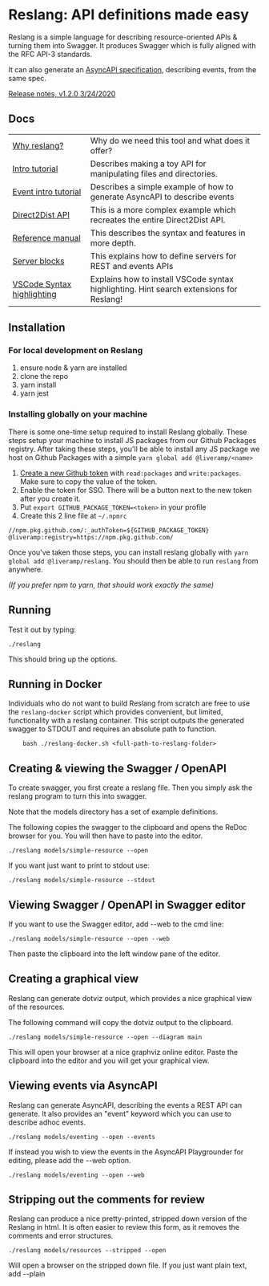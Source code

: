 # Reslang: API definitions made easy

Reslang is a simple language for describing resource-oriented APIs & turning them into Swagger. It produces Swagger which is fully aligned with the RFC API-3 standards.

It can also generate an [AsyncAPI specification](https://www.asyncapi.com/), describing events, from the same spec.

[Release notes, v1.2.0 3/24/2020](./docs/releases.md)

## Docs

|                                                      |                                                                                         |
| ---------------------------------------------------- | --------------------------------------------------------------------------------------- |
| [Why reslang?](./docs/why.md)                        | Why do we need this tool and what does it offer?                                        |
| [Intro tutorial](./docs/intro.md)                    | Describes making a toy API for manipulating files and directories.                      |
| [Event intro tutorial](./docs/intro-events.md)       | Describes a simple example of how to generate AsyncAPI to describe events               |
| [Direct2Dist API](./docs/direct2dist-explanation.md) | This is a more complex example which recreates the entire Direct2Dist API.              |
| [Reference manual](./docs/reference.md)              | This describes the syntax and features in more depth.                                   |
| [Server blocks](./docs/server-blocks.md)             | This explains how to define servers for REST and events APIs                            |
| [VSCode Syntax highlighting](./vscode/README.md)     | Explains how to install VSCode syntax highlighting. Hint search extensions for Reslang! |

## Installation

### For local development on Reslang

1. ensure node & yarn are installed
2. clone the repo
3. yarn install
4. yarn jest

### Installing globally on your machine

There is some one-time setup required to install Reslang globally. These steps setup your machine to install JS packages from our Github Packages registry. After taking these steps, you'll be able to install any JS package we host on Github Packages with a simple `yarn global add @liveramp/<name>`

1. [Create a new Github token](https://github.com/settings/tokens/new) with `read:packages` and `write:packages`. Make sure to copy the value of the token.
2. Enable the token for SSO. There will be a button next to the new token after you create it.
3. Put `export GITHUB_PACKAGE_TOKEN=<token>` in your profile
4. Create this 2 line file at `~/.npmrc`

```
//npm.pkg.github.com/:_authToken=${GITHUB_PACKAGE_TOKEN}
@liveramp:registry=https://npm.pkg.github.com/
```

Once you've taken those steps, you can install reslang globally with `yarn global add @liveramp/reslang`. You should then be able to run `reslang` from anywhere.

_(If you prefer npm to yarn, that should work exactly the same)_

## Running

Test it out by typing:

    ./reslang

This should bring up the options.

## Running in Docker

Individuals who do not want to build Reslang from scratch are free to use the `reslang-docker` script which provides convenient, but limited, functionality with a reslang container.
This script outputs the generated swagger to STDOUT and requires an absolute path to function.

```
    bash ./reslang-docker.sh <full-path-to-reslang-folder>
```

## Creating & viewing the Swagger / OpenAPI

To create swagger, you first create a reslang file. Then you simply ask the reslang program to turn this into swagger.

Note that the models directory has a set of example definitions.

The following copies the swagger to the clipboard and opens the ReDoc browser for you. You will then have to paste into the editor.

    ./reslang models/simple-resource --open

If you want just want to print to stdout use:

    ./reslang models/simple-resource --stdout

## Viewing Swagger / OpenAPI in Swagger editor

If you want to use the Swagger editor, add --web to the cmd line:

    ./reslang models/simple-resource --open --web

Then paste the clipboard into the left window pane of the editor.

## Creating a graphical view

Reslang can generate dotviz output, which provides a nice graphical view of the resources.

The following command will copy the dotviz output to the clipboard.

    ./reslang models/simple-resource --open --diagram main

This will open your browser at a nice graphviz online editor. Paste the clipboard into the editor and you will get your graphical view.

## Viewing events via AsyncAPI

Reslang can generate AsyncAPI, describing the events a REST API can generate. It also provides an "event" keyword which you can use to describe adhoc events.

    ./reslang models/eventing --open --events

If instead you wish to view the events in the AsyncAPI Playgrounder for editing, please add the --web option.

    ./reslang models/eventing --open --web

## Stripping out the comments for review

Reslang can produce a nice pretty-printed, stripped down version of the Reslang in html. It is often easier to review this form, as it removes the comments and error structures.

    ./reslang models/resources --stripped --open

Will open a browser on the stripped down file. If you just want plain text, add --plain
